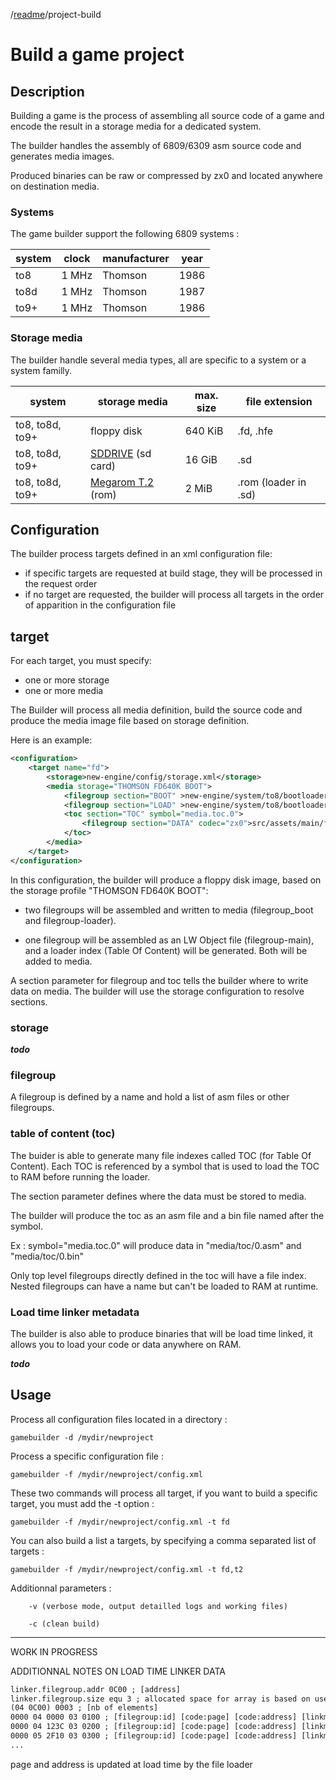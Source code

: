 /[readme]/project-build

Build a game project
=

## Description

Building a game is the process of assembling all source code of a game and encode the result in a storage media for a dedicated system.

The builder handles the assembly of 6809/6309 asm source code and generates media images.

Produced binaries can be raw or compressed by zx0 and located anywhere on destination media.

### Systems

The game builder support the following 6809 systems :

system|clock|manufacturer|year
-|-|-|-
to8|1 MHz|Thomson|1986
to8d|1 MHz|Thomson|1987
to9+|1 MHz|Thomson|1986

### Storage media

The builder handle several media types, all are specific to a system or a system familly.

system|storage media|max. size|file extension
-|-|-|-
to8, to8d, to9+|floppy disk|640 KiB|.fd, .hfe
to8, to8d, to9+|[SDDRIVE] (sd card)|16 GiB|.sd
to8, to8d, to9+|[Megarom T.2] (rom)|2 MiB|.rom (loader in .sd)

## Configuration

The builder process targets defined in an xml configuration file:
- if specific targets are requested at build stage, they will be processed in the request order
- if no target are requested, the builder will process all targets in the order of apparition in the configuration file

## target

For each target, you must specify:
- one or more storage
- one or more media

The Builder will process all media definition, build the source code and produce the media image file based on storage definition.

Here is an example:

```xml
<configuration>
    <target name="fd">
        <storage>new-engine/config/storage.xml</storage>
        <media storage="THOMSON FD640K BOOT">
            <filegroup section="BOOT" >new-engine/system/to8/bootloader/filegroup-boot.xml</filegroup> 
            <filegroup section="LOAD" >new-engine/system/to8/bootloader/filegroup-loader.xml</filegroup>
            <toc section="TOC" symbol="media.toc.0">
                <filegroup section="DATA" codec="zx0">src/assets/main/filegroup-main.xml</filegroup>
            </toc>
        </media>
    </target>
</configuration>
```

In this configuration, the builder will produce a floppy disk image, based on the storage profile "THOMSON FD640K BOOT":

- two filegroups will be assembled and written to media (filegroup_boot and filegroup-loader).

- one filegroup will be assembled as an LW Object file (filegroup-main), and a loader index (Table Of Content) will be generated. Both will be added to media.

A section parameter for filegroup and toc tells the builder where to write data on media. The builder will use the storage configuration to resolve sections.

### storage

***todo***

### filegroup

A filegroup is defined by a name and hold a list of asm files or other filegroups.

### table of content (toc)

The buider is able to generate many file indexes called TOC (for Table Of Content). Each TOC is referenced by a symbol that is used to load the TOC to RAM before running the loader.

The section parameter defines where the data must be stored to media.

The builder will produce the toc as an asm file and a bin file named after the symbol.

Ex : symbol="media.toc.0" will produce data in "media/toc/0.asm" and "media/toc/0.bin"

Only top level filegroups directly defined in the toc will have a file index. Nested filegroups can have a name but can't be loaded to RAM at runtime.

### Load time linker metadata

The builder is also able to produce binaries that will be load time linked, it allows you to load your code or data anywhere on RAM.

***todo***


## Usage

Process all configuration files located in a directory :

`gamebuilder -d /mydir/newproject`

Process a specific configuration file :

`gamebuilder -f /mydir/newproject/config.xml`

These two commands will process all target, if you want to build a specific target, you must add the -t option :

`gamebuilder -f /mydir/newproject/config.xml -t fd`

You can also build a list a targets, by specifying a comma separated list of targets :

`gamebuilder -f /mydir/newproject/config.xml -t fd,t2`

Additionnal parameters :

`    -v (verbose mode, output detailled logs and working files)`

`    -c (clean build)`


---------------------------
WORK IN PROGRESS

ADDITIONNAL NOTES ON LOAD TIME LINKER DATA

```linker.filegroup.page 04 ; [page]
linker.filegroup.addr 0C00 ; [address]
linker.filegroup.size equ 3 ; allocated space for array is based on used defined equate (2+linker.filegroup.size*10)
(04 0C00) 0003 ; [nb of elements]
0000 04 0000 03 0100 ; [filegroup:id] [code:page] [code:address] [linkmeta:page] [linkmeta:address]
0000 04 123C 03 0200 ; [filegroup:id] [code:page] [code:address] [linkmeta:page] [linkmeta:address]
0000 05 2F10 03 0300 ; [filegroup:id] [code:page] [code:address] [linkmeta:page] [linkmeta:address]
...
```

page and address is updated at load time by the file loader

[SDDRIVE]: http://dcmoto.free.fr/bricolage/sddrive/index.html
[Megarom T.2]: https://megarom.forler.ch/fr/

[readme]: ../readme.md
[build-a-game]: build-a-game.md